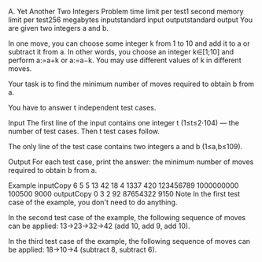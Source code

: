 A. Yet Another Two Integers Problem
time limit per test1 second
memory limit per test256 megabytes
inputstandard input
outputstandard output
You are given two integers a and b.

In one move, you can choose some integer k from 1 to 10 and add it to a or subtract it from a. In other words, you choose an integer k∈[1;10] and perform a:=a+k or a:=a−k. You may use different values of k in different moves.

Your task is to find the minimum number of moves required to obtain b from a.

You have to answer t independent test cases.

Input
The first line of the input contains one integer t (1≤t≤2⋅104) — the number of test cases. Then t test cases follow.

The only line of the test case contains two integers a and b (1≤a,b≤109).

Output
For each test case, print the answer: the minimum number of moves required to obtain b from a.

Example
inputCopy
6
5 5
13 42
18 4
1337 420
123456789 1000000000
100500 9000
outputCopy
0
3
2
92
87654322
9150
Note
In the first test case of the example, you don't need to do anything.

In the second test case of the example, the following sequence of moves can be applied: 13→23→32→42 (add 10, add 9, add 10).

In the third test case of the example, the following sequence of moves can be applied: 18→10→4 (subtract 8, subtract 6).

